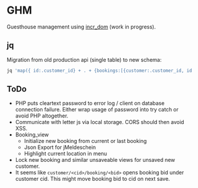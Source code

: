 # GHM

Guesthouse management using [incr_dom](gh:incr_dom) (work in progress).

[gh:incr_dom]: https://github.com/janestreet/incr_dom

## jq

Migration from old production api (single table) to new schema:
```bash
jq 'map({ id:.customer_id} + . + {bookings:[{customer:.customer_id, id:-1, created: .created, modified: .modified, data: .data.bookings[]}]} | del(.customer_id, .data.bookings)) | {customers: [.[] | del(.bookings)], bookings: [.[].bookings[]]}' < data/some.json > data/some.migrated.json
```

## ToDo

* PHP puts cleartext password to error log / client on database
  connection failure. Either wrap usage of password into try catch
  or avoid PHP altogether.
* Communicate with letter js via local storage. CORS should then avoid XSS.
* Booking_view
  - Initialize new booking from current or last booking
  - Json Export for jMeldeschein
  - Highlight current location in menu
* Lock new booking and similar unsaveable views for unsaved new customer.
* It seems like `customer/<cid>/booking/<bid>` opens booking bid under
  customer cid. This might move booking bid to cid on next save.
